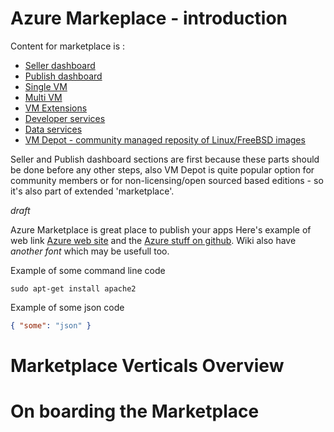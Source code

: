 # Azure Markeplace - introduction

Content for marketplace is : 
 * [Seller dashboard](Seller-dashboard.md)
 * [Publish dashboard](Publish-dashboard.md)
 * [Single VM](Single-vm.md)
 * [Multi VM](Multi-vm.md)
 * [VM Extensions](VM-extensions.md)
 * [Developer services](Developer-services.md)
 * [Data services](Data-services.md)
 * [VM Depot - community managed reposity of Linux/FreeBSD images](VM-depot.md)

Seller and Publish dashboard sections are first because these parts should be done before any other steps, also VM Depot is quite popular option for community members or 
for non-licensing/open sourced based editions - so it's also part of extended 'marketplace'.


*draft*

Azure Marketplace is great place to publish your apps
Here's example of web link [Azure web site](http://azure.microsoft.com//) and the [Azure stuff on github](http://azure.github.io/).
Wiki also have *another font* which may be usefull too.


Example of some command line code 

    sudo apt-get install apache2

Example of some json code
```json
{ "some": "json" }
```



# Marketplace Verticals Overview 

# On boarding the Marketplace 
